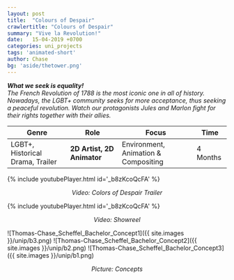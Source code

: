 ```yaml
---
layout: post
title:  "Colours of Despair"
crawlertitle: "Colours of Despair"
summary: "Vive la Revolution!"
date:   15-04-2019 +0700
categories: uni_projects
tags: 'animated-short'
author: Chase
bg: 'aside/thetower.png'
---
```

*__What we seek is equality!__ <br>
The French Revolution of 1788 is the most iconic one in all of history. Nowadays, the LGBT+ community seeks for more acceptance, thus seeking a peaceful revolution. Watch our protagonists Jules and Marlon fight for their rights together with their allies.*

Genre | Role | Focus | Time |
------------ | -------------| -------- |----|
LGBT+, Historical Drama, Trailer | **2D Artist, 2D Animator** | Environment, Animation & Compositing | 4 Months |

{% include youtubePlayer.html id='_b8zKcoQcFA' %}
<p align="center"><i> Video: Colors of Despair Trailer </i></p> 

{% include youtubePlayer.html id='_b8zKcoQcFA' %}
<p align="center"><i> Video: Showreel </i></p> 

![Thomas-Chase_Scheffel_Bachelor_Concept1]({{ site.images }}/unip/b3.png)
![Thomas-Chase_Scheffel_Bachelor_Concept2]({{ site.images }}/unip/b2.png)
![Thomas-Chase_Scheffel_Bachelor_Concept3]({{ site.images }}/unip/b1.png)
<p align="center"><i>Picture: Concepts </i></p>
